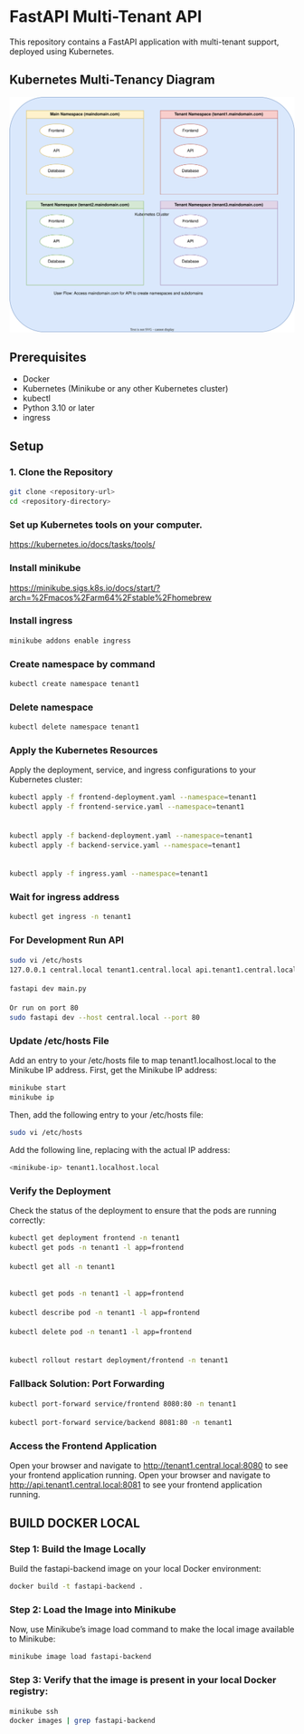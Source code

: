 # FastAPI Multi-Tenant API

This repository contains a FastAPI application with multi-tenant support, deployed using Kubernetes.

## Kubernetes Multi-Tenancy Diagram
![Kubernetes Multi-Tenancy Diagram](kubernetes_multi_tenancy_architecture.svg)

## Prerequisites

- Docker
- Kubernetes (Minikube or any other Kubernetes cluster)
- kubectl
- Python 3.10 or later
- ingress

## Setup

### 1. Clone the Repository

```sh
git clone <repository-url>
cd <repository-directory>
```

### Set up Kubernetes tools on your computer.
https://kubernetes.io/docs/tasks/tools/


### Install minikube
https://minikube.sigs.k8s.io/docs/start/?arch=%2Fmacos%2Farm64%2Fstable%2Fhomebrew


### Install ingress
```sh
minikube addons enable ingress
```

### Create namespace by command
```sh
kubectl create namespace tenant1
```

### Delete namespace
```sh
kubectl delete namespace tenant1
```

### Apply the Kubernetes Resources
Apply the deployment, service, and ingress configurations to your Kubernetes cluster:
```sh
kubectl apply -f frontend-deployment.yaml --namespace=tenant1
kubectl apply -f frontend-service.yaml --namespace=tenant1


kubectl apply -f backend-deployment.yaml --namespace=tenant1
kubectl apply -f backend-service.yaml --namespace=tenant1


kubectl apply -f ingress.yaml --namespace=tenant1
```


### Wait for ingress address
```sh
kubectl get ingress -n tenant1
```



### For Development Run API
```sh
sudo vi /etc/hosts
127.0.0.1 central.local tenant1.central.local api.tenant1.central.local

fastapi dev main.py

Or run on port 80
sudo fastapi dev --host central.local --port 80
```

### Update /etc/hosts File
Add an entry to your /etc/hosts file to map tenant1.localhost.local to the Minikube IP address. First, get the Minikube IP address:
```sh
minikube start
minikube ip
```

Then, add the following entry to your /etc/hosts file:
```sh
sudo vi /etc/hosts
```

Add the following line, replacing <minikube-ip> with the actual IP address:
```sh
<minikube-ip> tenant1.localhost.local
```

### Verify the Deployment
Check the status of the deployment to ensure that the pods are running correctly:
```sh
kubectl get deployment frontend -n tenant1
kubectl get pods -n tenant1 -l app=frontend

kubectl get all -n tenant1
```




```sh

kubectl get pods -n tenant1 -l app=frontend  

kubectl describe pod -n tenant1 -l app=frontend

kubectl delete pod -n tenant1 -l app=frontend


kubectl rollout restart deployment/frontend -n tenant1
```

### Fallback Solution: Port Forwarding

```sh
kubectl port-forward service/frontend 8080:80 -n tenant1

kubectl port-forward service/backend 8081:80 -n tenant1
```

### Access the Frontend Application
Open your browser and navigate to http://tenant1.central.local:8080 to see your frontend application running.
Open your browser and navigate to http://api.tenant1.central.local:8081 to see your frontend application running.



## BUILD DOCKER LOCAL


### Step 1: Build the Image Locally
Build the fastapi-backend image on your local Docker environment:
```sh
docker build -t fastapi-backend .
```


### Step 2: Load the Image into Minikube
Now, use Minikube’s image load command to make the local image available to Minikube:


```sh
minikube image load fastapi-backend
```



### Step 3: Verify that the image is present in your local Docker registry:

```sh
minikube ssh
docker images | grep fastapi-backend
```







